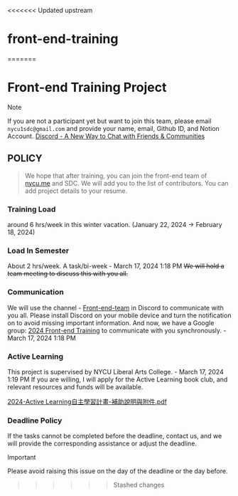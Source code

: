 <<<<<<< Updated upstream
# front-end-training
=======
# Front-end Training Project

> [!NOTE]
> If you are not a participant yet but want to join this team, please email `nycu1sdc@gmail.com` and provide your name, email, Github ID, and Notion Account.
> [Discord - A New Way to Chat with Friends & Communities](https://discord.com/channels/738258665135538228/1198426900784218133)

## POLICY

> We hope that after training, you can join the front-end team of [nycu.me](http://nycu.me/) and SDC.
> We will add you to the list of contributors. You can add project details to your resume.

### **Training Load**    
around 6 hrs/week in this winter vacation. (January 22, 2024 → February 18, 2024)
    
### **Load In Semester**
About 2 hrs/week. A task/bi-week - March 17, 2024 1:18 PM 
~~We will hold a team meeting to discuss this with you all.~~
    
### **Communication**
We will use the channel - [Front-end-team](https://discord.com/channels/738258665135538228/1198426900784218133) in Discord to communicate with you all.
Please install Discord on your mobile device and turn the notification on to avoid missing important information.
And now, we have a Google group: [2024 Front-end Training](https://groups.google.com/u/0/g/2024-front-end-training/) to communicate with you synchronously. - March 17, 2024 1:18 PM 

    
### **Active Learning**
This project is supervised by NYCU Liberal Arts College. - March 17, 2024 1:19 PM 
If you are willing, I will apply for the Active Learning book club, and relevant resources and funds will be available.

[2024-Active Learning自主學習計畫-補助說明與附件.pdf](https://drive.google.com/file/d/1q8NpZfFv4hwPd092vwKg9R2aB60VcjxI/view)
    
### **Deadline Policy**
If the tasks cannot be completed before the deadline, contact us, and we will provide the corresponding assistance or adjust the deadline.

> [!IMPORTANT]
> Please avoid raising this issue on the day of the deadline or the day before.
>>>>>>> Stashed changes
